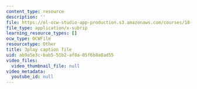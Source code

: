 ```yaml
---
content_type: resource
description: ''
file: https://ol-ocw-studio-app-production.s3.amazonaws.com/courses/18-086-mathematical-methods-for-engineers-ii-spring-2006/ab9a5e3cbab551b2af8a05f6b8a8ad55_HHwDX-3IPT0.vtt
file_type: application/x-subrip
learning_resource_types: []
ocw_type: OCWFile
resourcetype: Other
title: 3play caption file
uid: ab9a5e3c-bab5-51b2-af8a-05f6b8a8ad55
video_files:
  video_thumbnail_file: null
video_metadata:
  youtube_id: null
---
```

